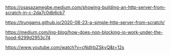 https://osasazamegbe.medium.com/showing-building-an-http-server-from-scratch-in-c-2da7c0db6cb7

https://trungams.github.io/2020-08-23-a-simple-http-server-from-scratch/

https://medium.com/ing-blog/how-does-non-blocking-io-work-under-the-hood-6299d2953c74

https://www.youtube.com/watch?v=cNdlrbZSkyQ&t=12s
